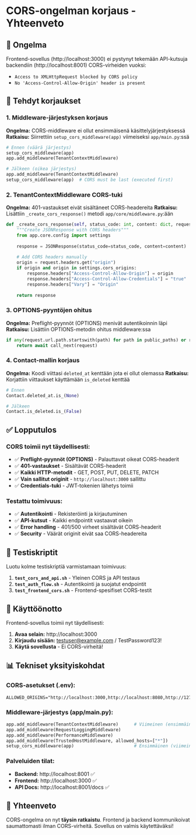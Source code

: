 # CORS-ongelman korjaus - Yhteenveto

## 🎯 Ongelma
Frontend-sovellus (http://localhost:3000) ei pystynyt tekemään API-kutsuja backendiin (http://localhost:8001) CORS-virheiden vuoksi:
- `Access to XMLHttpRequest blocked by CORS policy`
- `No 'Access-Control-Allow-Origin' header is present`

## 🔧 Tehdyt korjaukset

### 1. Middleware-järjestyksen korjaus
**Ongelma:** CORS-middleware ei ollut ensimmäisenä käsittelyjärjestyksessä
**Ratkaisu:** Siirrettiin `setup_cors_middleware(app)` viimeiseksi `app/main.py`:ssä

```python
# Ennen (väärä järjestys)
setup_cors_middleware(app)
app.add_middleware(TenantContextMiddleware)

# Jälkeen (oikea järjestys)
app.add_middleware(TenantContextMiddleware)
setup_cors_middleware(app)  # CORS must be last (executed first)
```

### 2. TenantContextMiddleware CORS-tuki
**Ongelma:** 401-vastaukset eivät sisältäneet CORS-headereita
**Ratkaisu:** Lisättiin `_create_cors_response()` metodi `app/core/middleware.py`:ään

```python
def _create_cors_response(self, status_code: int, content: dict, request: Request):
    """Create JSONResponse with CORS headers"""
    from app.core.config import settings
    
    response = JSONResponse(status_code=status_code, content=content)
    
    # Add CORS headers manually
    origin = request.headers.get("origin")
    if origin and origin in settings.cors_origins:
        response.headers["Access-Control-Allow-Origin"] = origin
        response.headers["Access-Control-Allow-Credentials"] = "true"
        response.headers["Vary"] = "Origin"
    
    return response
```

### 3. OPTIONS-pyyntöjen ohitus
**Ongelma:** Preflight-pyynnöt (OPTIONS) menivät autentikoinnin läpi
**Ratkaisu:** Lisättiin OPTIONS-metodin ohitus middleware:ssa

```python
if any(request.url.path.startswith(path) for path in public_paths) or request.method == "OPTIONS":
    return await call_next(request)
```

### 4. Contact-mallin korjaus
**Ongelma:** Koodi viittasi `deleted_at` kenttään jota ei ollut olemassa
**Ratkaisu:** Korjattiin viittaukset käyttämään `is_deleted` kenttää

```python
# Ennen
Contact.deleted_at.is_(None)

# Jälkeen  
Contact.is_deleted.is_(False)
```

## ✅ Lopputulos

### CORS toimii nyt täydellisesti:
- ✅ **Preflight-pyynnöt (OPTIONS)** - Palauttavat oikeat CORS-headerit
- ✅ **401-vastaukset** - Sisältävät CORS-headerit
- ✅ **Kaikki HTTP-metodit** - GET, POST, PUT, DELETE, PATCH
- ✅ **Vain sallitut originit** - `http://localhost:3000` sallittu
- ✅ **Credentials-tuki** - JWT-tokenien lähetys toimii

### Testattu toimivuus:
- ✅ **Autentikointi** - Rekisteröinti ja kirjautuminen
- ✅ **API-kutsut** - Kaikki endpointit vastaavat oikein
- ✅ **Error handling** - 401/500 virheet sisältävät CORS-headerit
- ✅ **Security** - Väärät originit eivät saa CORS-headereita

## 🧪 Testiskriptit

Luotu kolme testiskriptiä varmistamaan toimivuus:

1. **`test_cors_and_api.sh`** - Yleinen CORS ja API testaus
2. **`test_auth_flow.sh`** - Autentikointi ja suojatut endpointit  
3. **`test_frontend_cors.sh`** - Frontend-spesifiset CORS-testit

## 🚀 Käyttöönotto

Frontend-sovellus toimii nyt täydellisesti:

1. **Avaa selain:** http://localhost:3000
2. **Kirjaudu sisään:** testuser@example.com / TestPassword123!
3. **Käytä sovellusta** - Ei CORS-virheitä!

## 📊 Tekniset yksityiskohdat

### CORS-asetukset (.env):
```
ALLOWED_ORIGINS="http://localhost:3000,http://localhost:8080,http://127.0.0.1:3000"
```

### Middleware-järjestys (app/main.py):
```python
app.add_middleware(TenantContextMiddleware)      # Viimeinen (ensimmäinen käsittelyssä)
app.add_middleware(RequestLoggingMiddleware)
app.add_middleware(PerformanceMiddleware)
app.add_middleware(TrustedHostMiddleware, allowed_hosts=["*"])
setup_cors_middleware(app)                       # Ensimmäinen (viimeinen käsittelyssä)
```

### Palveluiden tilat:
- **Backend:** http://localhost:8001 ✅
- **Frontend:** http://localhost:3000 ✅
- **API Docs:** http://localhost:8001/docs ✅

## 🎉 Yhteenveto

CORS-ongelma on nyt **täysin ratkaistu**. Frontend ja backend kommunikoivat saumattomasti ilman CORS-virheitä. Sovellus on valmis käytettäväksi!